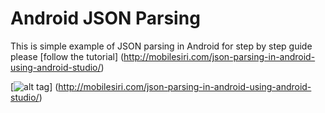 # Android JSON Parsing
This is simple example of JSON parsing in Android for step by step guide please [follow the tutorial]
(http://mobilesiri.com/json-parsing-in-android-using-android-studio/)

[![alt tag](http://mobilesiri.com/wp-content/uploads/2015/09/4-798x350.jpg)] (http://mobilesiri.com/json-parsing-in-android-using-android-studio/)
